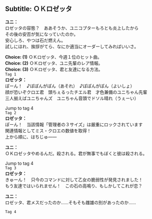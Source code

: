 # 

  
## Subtitle: ＯＫロゼッタ
  
**ユニ：**  
ロゼッタの容態？　ああそうか、ユニコプターもろとも炎上したから  
その後の安否が気になっていたのか。  
安心しろ、やつは石だ燃えん。  
試しにほれ、挨拶がてら、なにか適当にオーダーしてみればいいさ。  
  
**Choice: (1)**  ＯＫロゼッタ、今週１位のヒット曲。  
**Choice: (2)**  ＯＫロゼッタ、ユニ先輩のレア情報。  
**Choice: (3)**  ＯＫロゼッタ、君と友達になる方法。  
`Tag 1`  
**ロゼッタ：**  
ぽーん！　♪ぽぽんがぽん（あそれ）　♪ぽぽんがぽん（よいしょ）  
顔が恐いぞクロエ君　頭ちぇるったチエル君　才色兼備のユニちゃん先輩  
三人揃えばユニちゃんズ　ユニちゃん音頭でドソル晴れ（うぇーい）  
  
Jump to tag 4  
`Tag 2`  
**ロゼッタ：**  
ぽーん！　当該情報「管理者の３サイズ」は厳重にロックされています  
関連情報としてミス・クロエの数値を取得！  
上から順に、はちじゅ――  
  
**ユニ：**  
ＯＫロゼッタやめるんだ。殺される。君が無事でもぼくと彼は殺される。  
  
Jump to tag 4  
`Tag 3`  
**ロゼッタ：**  
きゅーん！　只今のコマンドに対して乙女の脆弱性が発見されました！  
もう友達ではいられません！　この石の高鳴り、もしかしてこれが恋？  
  
**ユニ：**  
ロゼッタ、君メスだったのか……そもそも雌雄の別があったのか……  
  
`Tag 4`  

